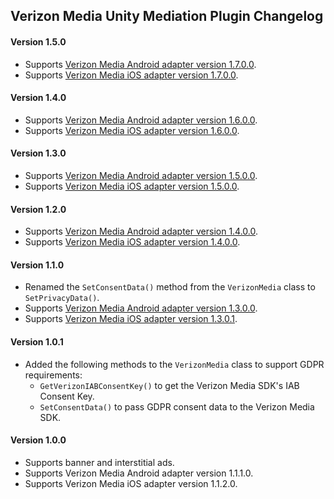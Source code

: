 ## Verizon Media Unity Mediation Plugin Changelog

#### Version 1.5.0
- Supports [Verizon Media Android adapter version 1.7.0.0](https://github.com/googleads/googleads-mobile-android-mediation/blob/master/ThirdPartyAdapters/verizonmedia/CHANGELOG.md#version-1700).
- Supports [Verizon Media iOS adapter version 1.7.0.0](https://github.com/googleads/googleads-mobile-ios-mediation/blob/master/adapters/VerizonMedia/CHANGELOG.md#version-1700).

#### Version 1.4.0
- Supports [Verizon Media Android adapter version 1.6.0.0](https://github.com/googleads/googleads-mobile-android-mediation/blob/master/ThirdPartyAdapters/verizonmedia/CHANGELOG.md#version-1600).
- Supports [Verizon Media iOS adapter version 1.6.0.0](https://github.com/googleads/googleads-mobile-ios-mediation/blob/master/adapters/VerizonMedia/CHANGELOG.md#version-1600).

#### Version 1.3.0
- Supports [Verizon Media Android adapter version 1.5.0.0](https://github.com/googleads/googleads-mobile-android-mediation/blob/master/ThirdPartyAdapters/verizonmedia/CHANGELOG.md#version-1500).
- Supports [Verizon Media iOS adapter version 1.5.0.0](https://github.com/googleads/googleads-mobile-ios-mediation/blob/master/adapters/VerizonMedia/CHANGELOG.md#version-1500).

#### Version 1.2.0
- Supports [Verizon Media Android adapter version 1.4.0.0](https://github.com/googleads/googleads-mobile-android-mediation/blob/master/ThirdPartyAdapters/verizonmedia/CHANGELOG.md#version-1400).
- Supports [Verizon Media iOS adapter version 1.4.0.0](https://github.com/googleads/googleads-mobile-ios-mediation/blob/master/adapters/VerizonMedia/CHANGELOG.md#version-1400).

#### Version 1.1.0
- Renamed the `SetConsentData()` method from the `VerizonMedia` class to `SetPrivacyData()`.
- Supports [Verizon Media Android adapter version 1.3.0.0](https://github.com/googleads/googleads-mobile-android-mediation/blob/master/ThirdPartyAdapters/verizonmedia/CHANGELOG.md#version-1300).
- Supports [Verizon Media iOS adapter version 1.3.0.1](https://github.com/googleads/googleads-mobile-ios-mediation/blob/master/adapters/VerizonMedia/CHANGELOG.md#version-1301).

#### Version 1.0.1
- Added the following methods to the `VerizonMedia` class to support GDPR requirements:
  * `GetVerizonIABConsentKey()` to get the Verizon Media SDK's IAB Consent Key.
  * `SetConsentData()` to pass GDPR consent data to the Verizon Media SDK.

#### Version 1.0.0
- Supports banner and interstitial ads.
- Supports Verizon Media Android adapter version 1.1.1.0.
- Supports Verizon Media iOS adapter version 1.1.2.0.
